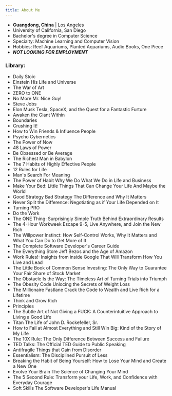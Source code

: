 ```yaml
---
title: About Me
---
```

- **Guangdong, China** | Los Angeles
- University of California, San Diego
- Bachelor's degree in Computer Science
- Specialty: Machine Learning and Computer Vision
- Hobbies: Reef Aquariums, Planted Aquariums, Audio Books, One Piece
- **_NOT LOOKING FOR EMPLOYMENT_**



### Library:
- Daily Stoic
- Einstein His Life and Universe
- The War of Art
- ZERO to ONE
- No More Mr. Nice Guy!
- Steve Jobs
- Elon Musk Tesla, SpaceX, and the Quest for a Fantastic Furture
- Awaken the Giant Within
- Boundaries
- Crushing It!
- How to Win Friends & Influence People
- Psycho Cybernetics
- The Power of Now
- 48 Laws of Power
- Be Obsessed or Be Average
- The Richest Man in Babylon
- The 7 Habits of Highly Effective People
- 12 Rules for Life
- Man's Search For Meaning
- The Power of Habit Why We Do What We Do in Life and Business
- Make Your Bed: Little Things That Can Change Your Life And Maybe the  World
- Good Strategy Bad Strategy The Difference and Why It Matters
- Never Split the Difference: Negotiating as if Your Life Depended on It
- Turning PRO
- Do the Work
- The ONE Thing: Surprisingly Simple Truth Behind Extraordinary Results
- The 4-Hour Workweek Escape 9-5, Live Anywhere, and Join the New Rich
- The Willpower Instinct: How Self-Control Works, Why It Matters and What You Can Do to Get More of It
- The Complete Software Developer's Career Guide
- The Everything Store Jeff Bezos and the Age of Amazon
- Work Rules!: Insights from inside Google That Will Transform How You Live and Lead
- The Little Book of Common Sense Investing: The Only Way to Guarantee Your Fair Share of Stock Market 
- The Obstacle Is the Way: The Timeless Art of Turning Trials into Triumph
- The Obesity Code Unlocing the Secrets of Weight Loss
- The Millionaire Fastlane Crack the Code to Wealth and Live Rich for a Lifetime
- Think and Grow Rich
- Principles
- The Subtle Art of Not Giving a FUCK: A Counterintuitive Approach to Living a Good Life
- Titan The Life of John D. Rockefeller, Sr.
- How to Fail at Almost Everything and Still Win Big: Kind of the Story of My Life
- The 10X Rule: The Only Difference Between Success and Failure
- TED Talks: The Official TED Guide to Public Speaking
- Antifragile Things that Gain from Disorder
- Essentialism: The Disciplined Pursuit of Less
- Breaking the Habit of Being Yourself: How to Lose Your Mind and Create a New One
- Evolve Your Brain The Science of Changing Your Mind
- The 5 Second Rule: Transform your Life, Work, and Confidence with Everyday Courage
- Soft Skills The Software Developer's Life Manual